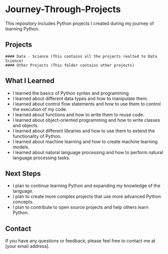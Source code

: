 # Journey-Through-Projects

This repository includes Python projects I created during my journey of learning Python.

## Projects

    #### Data - Science (This contains all the projects realted to Data Science)
    #### Other Projects (This folder contains other projects)
    
## What I Learned

* I learned the basics of Python syntax and programming.
* I learned about different data types and how to manipulate them.
* I learned about control flow statements and how to use them to control the execution of my code.
* I learned about functions and how to write them to reuse code.
* I learned about object-oriented programming and how to write classes and objects.
* I learned about different libraries and how to use them to extend the functionality of Python.
* I learned about machine learning and how to create machine learning models.
* I learned about natural language processing and how to perform natural language processing tasks.

## Next Steps

* I plan to continue learning Python and expanding my knowledge of the language.
* I plan to create more complex projects that use more advanced Python concepts.
* I plan to contribute to open source projects and help others learn Python.

## Contact

If you have any questions or feedback, please feel free to contact me at [your email address].

